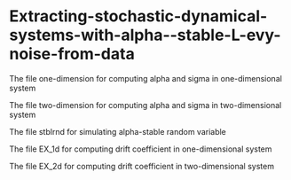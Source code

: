 # Extracting-stochastic-dynamical-systems-with-alpha--stable-L-evy-noise-from-data


The file one-dimension for computing alpha and sigma in one-dimensional system

The file two-dimension for computing alpha and sigma in two-dimensional system

The file stblrnd for simulating alpha-stable random variable

The file EX_1d for computing drift coefficient in one-dimensional system

The file EX_2d for computing drift coefficient in two-dimensional system

